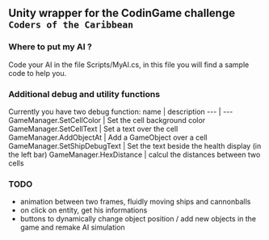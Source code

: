 ## Unity wrapper for the CodinGame challenge `Coders of the Caribbean`

### Where to put my AI ?
Code your AI in the file Scripts/MyAI.cs, in this file you will find a sample code to help you.  

### Additional debug and utility functions
Currently you have two debug function:
name | description
--- | ---
GameManager.SetCellColor | Set the cell background color
GameManager.SetCellText | Set a text over the cell
GameManager.AddObjectAt | Add a GameObject over a cell
GameManager.SetShipDebugText | Set the text beside the health display (in the left bar)
GameManager.HexDistance | calcul the distances between two cells

### TODO
+ animation between two frames, fluidly moving ships and cannonballs
+ on click on entity, get his informations
+ buttons to dynamically change object position / add new objects in the game and remake AI simulation
